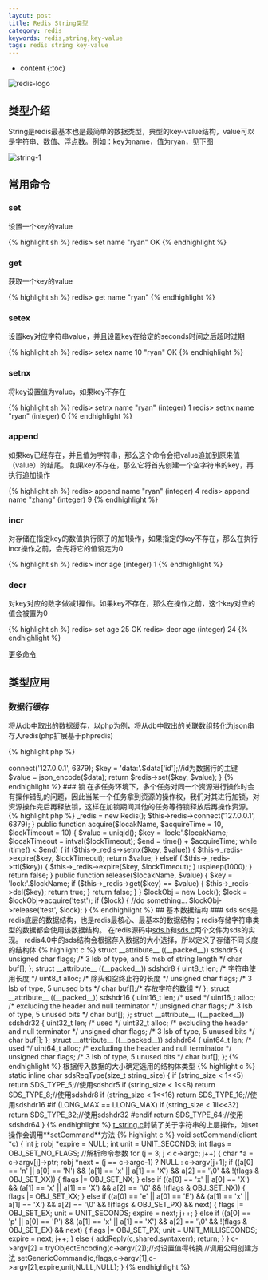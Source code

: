 ```yaml
---
layout: post
title: Redis String类型
category: redis
keywords: redis,string,key-value
tags: redis string key-value
---
```


* content
{:toc}

![redis-logo](http://7xj4mc.com1.z0.glb.clouddn.com/redis-logo.png)

## 类型介绍

String是redis最基本也是最简单的数据类型，典型的key-value结构，value可以是字符串、数值、浮点数。例如：key为name，值为ryan，见下图

<!--more-->

![string-1](http://7xj4mc.com1.z0.glb.clouddn.com/string-img-1.png)

## 常用命令

### set

设置一个key的value

{% highlight sh %}
redis> set name "ryan"
OK
{% endhighlight %}

### get

获取一个key的value

{% highlight sh %}
redis> get name
"ryan"
{% endhighlight %}

### setex

设置key对应字符串value，并且设置key在给定的seconds时间之后超时过期

{% highlight sh %}
redis> setex name 10 "ryan"
OK
{% endhighlight %}

### setnx

将key设置值为value，如果key不存在

{% highlight sh %}
redis> setnx name "ryan"
(integer) 1
redis> setnx name "ryan"
(integer) 0
{% endhighlight %}

### append

如果key已经存在，并且值为字符串，那么这个命令会把value追加到原来值（value）的结尾。 如果key不存在，那么它将首先创建一个空字符串的key，再执行追加操作

{% highlight sh %}
redis> append name "ryan"
(integer) 4
redis> append name "zhang"
(integer) 9
{% endhighlight %}

### incr

对存储在指定key的数值执行原子的加1操作，如果指定的key不存在，那么在执行incr操作之前，会先将它的值设定为0

{% highlight sh %}
redis> incr age
(integer) 1
{% endhighlight %}

### decr

对key对应的数字做减1操作。如果key不存在，那么在操作之前，这个key对应的值会被置为0

{% highlight sh %}
redis> set age 25
OK
redis> decr age
(integer) 24
{% endhighlight %}

<a href="https://redis.io/commands#string" target="_blank">更多命令</a>

## 类型应用

### 数据行缓存

将从db中取出的数据缓存，以php为例，将从db中取出的关联数组转化为json串存入redis(php扩展基于phpredis)

{% highlight php %}
<?php

/**
 * 缓存数据行示例
 * @param array $data db取出的关联数组
 * @return bool
 */
function cacheData($data) {
    $redis = new Redis();
    $redis->connect('127.0.0.1', 6379);
    $key = 'data:'.$data['id'];//id为数据行的主键
    $value = json_encode($data);
    return $redis->set($key, $value);
}

{% endhighlight %}

### 锁

在多任务环境下，多个任务对同一个资源进行操作时会有操作错乱的问题，因此当某一个任务拿到资源的操作权，我们对其进行加锁，对资源操作完后再释放锁，这样在加锁期间其他的任务等待锁释放后再操作资源。

{% highlight php %}
<?php

class Lock {

    private $_redis;
    
    public function __construct() {
        $this->_redis = new Redis();
        $this->redis->connect('127.0.0.1', 6379);
    }

    public function acquire($locakName, $acquireTime = 10, $lockTimeout = 10) {
        $value = uniqid();
        $key = 'lock:'.$locakName;
        $locakTimeout = intval($lockTimeout);
        $end = time() + $acquireTime;
        while (time() < $end) {
            if ($this->_redis->setnx($key, $value)) {
                $this->_redis->expire($key, $lockTimeout);
                return $value;
            } elseif (!$this->_redis->ttl($key)) {
                $this->_redis->expire($key, $lockTimeout);
            }
            uspleep(1000);
        }
        return false;
    }

    public function release($locakName, $value) {
        $key = 'lock:'.$lockName;
        if ($this->_redis->get($key) == $value) {
            $this->_redis->del($key);
            return true;
        }
        return false;
    }
}

$lockObj = new Lock();
$lock = $lockObj->acquire('test');
if ($lock) {
    //do something...
    $lockObj->release('test', $lock);
}

{% endhighlight %}

## 基本数据结构

### sds

sds是redis底层的数据结构，也是redis最核心、最基本的数据结构；redis存储字符串类型的数据都会使用该数据结构。

在redis源码中<a href="https://github.com/zer0131/zer0131.github.io/blob/master/code/redis/sds.h" target="_blank">sds.h</a>和<a href="https://github.com/zer0131/zer0131.github.io/blob/master/code/redis/sds.c" target="_blank">sds.c</a>两个文件为sds的实现。

redis4.0中的sds结构会根据存入数据的大小选择，所以定义了存储不同长度的结构体

{% highlight c %}
struct __attribute__ ((__packed__)) sdshdr5 {
    unsigned char flags; /* 3 lsb of type, and 5 msb of string length */
    char buf[];
};
struct __attribute__ ((__packed__)) sdshdr8 {
    uint8_t len; /* 字符串使用长度 */
    uint8_t alloc; /* 除头和空终止符的长度 */
    unsigned char flags; /* 3 lsb of type, 5 unused bits */
    char buf[];/* 存放字符的数组 */
};
struct __attribute__ ((__packed__)) sdshdr16 {
    uint16_t len; /* used */
    uint16_t alloc; /* excluding the header and null terminator */
    unsigned char flags; /* 3 lsb of type, 5 unused bits */
    char buf[];
};
struct __attribute__ ((__packed__)) sdshdr32 {
    uint32_t len; /* used */
    uint32_t alloc; /* excluding the header and null terminator */
    unsigned char flags; /* 3 lsb of type, 5 unused bits */
    char buf[];
};
struct __attribute__ ((__packed__)) sdshdr64 {
    uint64_t len; /* used */
    uint64_t alloc; /* excluding the header and null terminator */
    unsigned char flags; /* 3 lsb of type, 5 unused bits */
    char buf[];
};
{% endhighlight %}

根据传入数据的大小确定选用的结构体类型

{% highlight c %}
static inline char sdsReqType(size_t string_size) {
    if (string_size < 1<<5)
        return SDS_TYPE_5;//使用sdshdr5
    if (string_size < 1<<8)
        return SDS_TYPE_8;//使用sdshdr8
    if (string_size < 1<<16)
        return SDS_TYPE_16;//使用sdshdr16
#if (LONG_MAX == LLONG_MAX)
    if (string_size < 1ll<<32)
        return SDS_TYPE_32;//使用sdshdr32
#endif
    return SDS_TYPE_64;//使用sdshdr64
}
{% endhighlight %}

<a href="https://github.com/zer0131/zer0131.github.io/blob/master/code/redis/t_string.c" target="_blank">t_string.c</a>封装了关于字符串的上层操作，如set操作会调用**setCommand**方法

{% highlight c %}
void setCommand(client *c) {
    int j;
    robj *expire = NULL;
    int unit = UNIT_SECONDS;
    int flags = OBJ_SET_NO_FLAGS;

    //解析命令参数
    for (j = 3; j < c->argc; j++) {
        char *a = c->argv[j]->ptr;
        robj *next = (j == c->argc-1) ? NULL : c->argv[j+1];

        if ((a[0] == 'n' || a[0] == 'N') &&
            (a[1] == 'x' || a[1] == 'X') && a[2] == '\0' &&
            !(flags & OBJ_SET_XX))
        {
            flags |= OBJ_SET_NX;
        } else if ((a[0] == 'x' || a[0] == 'X') &&
                   (a[1] == 'x' || a[1] == 'X') && a[2] == '\0' &&
                   !(flags & OBJ_SET_NX))
        {
            flags |= OBJ_SET_XX;
        } else if ((a[0] == 'e' || a[0] == 'E') &&
                   (a[1] == 'x' || a[1] == 'X') && a[2] == '\0' &&
                   !(flags & OBJ_SET_PX) && next)
        {
            flags |= OBJ_SET_EX;
            unit = UNIT_SECONDS;
            expire = next;
            j++;
        } else if ((a[0] == 'p' || a[0] == 'P') &&
                   (a[1] == 'x' || a[1] == 'X') && a[2] == '\0' &&
                   !(flags & OBJ_SET_EX) && next)
        {
            flags |= OBJ_SET_PX;
            unit = UNIT_MILLISECONDS;
            expire = next;
            j++;
        } else {
            addReply(c,shared.syntaxerr);
            return;
        }
    }

    c->argv[2] = tryObjectEncoding(c->argv[2]);//对设置值得转换

    //调用公用创建方法
    setGenericCommand(c,flags,c->argv[1],c->argv[2],expire,unit,NULL,NULL);
}
{% endhighlight %}